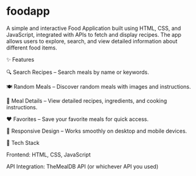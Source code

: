 # foodapp
A simple and interactive Food Application built using HTML, CSS, and JavaScript, integrated with APIs to fetch and display recipes. The app allows users to explore, search, and view detailed information about different food items.

✨ Features

🔍 Search Recipes – Search meals by name or keywords.

🍽️ Random Meals – Discover random meals with images and instructions.

📖 Meal Details – View detailed recipes, ingredients, and cooking instructions.

❤️ Favorites – Save your favorite meals for quick access.

📱 Responsive Design – Works smoothly on desktop and mobile devices.

🚀 Tech Stack

Frontend: HTML, CSS, JavaScript

API Integration: TheMealDB API (or whichever API you used)
